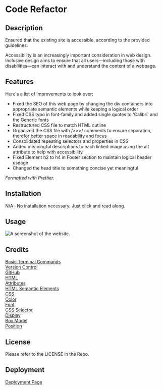 # Code Refactor

## Description

Ensured that the existing site is accessible, according to the provided guidelines.

Accessibility is an increasingly important consideration in web design. Inclusive design aims to ensure that all users—including those with disabilities—can interact with and understand the content of a webpage.

## Features

Here's a list of improvements to look over:

- Fixed the SEO of this web page by changing the div containers into appropriate semantic elements while keeping a logical order
- Fixed CSS typo in font-family and added single quotes to 'Calibri' and the Generic fonts
- Restructured CSS file to match HTML outline
- Organized the CSS file with /_>>>_/ comments to ensure separation, therefor better space in readability and focus
- Consolidated repeating selectors and properties in CSS
- Added meaningful descriptions to each linked image using the alt attribute to help with accessibility
- Fixed Element h2 to h4 in Footer section to maintain logical header useage
- Changed the head title to something concise yet meaningful

_Formatted with Prettier._

## Installation

N/A : No installation necessary. Just click and read along.

## Usage

![A screenshot of the website.](./assets/images/screenshot.png)

## Credits

[Basic Terminal Commands](https://developer.mozilla.org/en-US/docs/Learn/Tools_and_testing/Understanding_client-side_tools/Command_line#basic_built-in_terminal_commands)
<br>
[Version Control](https://www.atlassian.com/git)
<br>
[GitHub](https://docs.github.com/en/get-started/quickstart/hello-world)
<br>
[HTML](https://developer.mozilla.org/en-US/docs/Web/HTML)
<br>
[Attributes](https://developer.mozilla.org/en-US/docs/Glossary/Attribute)
<br>
[HTML Semantic Elements](https://developer.mozilla.org/en-US/docs/Glossary/Semantics)
<br>
[CSS](https://developer.mozilla.org/en-US/docs/Web/CSS)
<br>
[Color](https://developer.mozilla.org/en-US/docs/Web/CSS/color)
<br>
[Font](https://developer.mozilla.org/en-US/docs/Web/CSS/font)
<br>
[CSS Selector](https://developer.mozilla.org/en-US/docs/Glossary/CSS_Selector)
<br>
[Display](https://developer.mozilla.org/en-US/docs/Web/CSS/display)
<br>
[Box Model](https://developer.mozilla.org/en-US/docs/Learn/CSS/Building_blocks/The_box_model)
<br>
[Position](https://developer.mozilla.org/en-US/docs/Web/CSS/position)

## License

Please refer to the LICENSE in the Repo.

## Deployment

[Deployment Page](https://davidmichaelmackey.github.io/code-refactor/)
